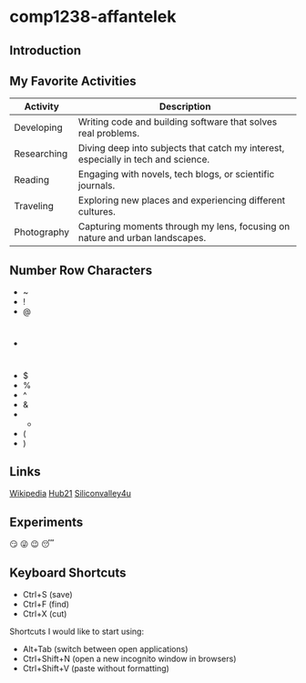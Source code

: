 # comp1238-affantelek
## Introduction

## My Favorite Activities

| Activity        | Description                                                |
|-----------------|------------------------------------------------------------|
| Developing      | Writing code and building software that solves real problems. |
| Researching     | Diving deep into subjects that catch my interest, especially in tech and science. |
| Reading         | Engaging with novels, tech blogs, or scientific journals.   |
| Traveling       | Exploring new places and experiencing different cultures.   |
| Photography     | Capturing moments through my lens, focusing on nature and urban landscapes. |

## Number Row Characters
- ~
- !
- @
- #
- $
- %
- ^
- &
- *
- (
- )

## Links
[Wikipedia](https://en.wikipedia.org/wiki/History_of_programming_languages)
[Hub21](https://thehub21.com/blog/10/programming-history-fun-facts)
[Siliconvalley4u](https://www.siliconvalley4u.com/blogs/10-coding-fun-facts)

## Experiments
:smirk:
:stuck_out_tongue_winking_eye:
:wink:
:sleeping:


## Keyboard Shortcuts

- Ctrl+S (save)
- Ctrl+F (find)
- Ctrl+X (cut)

Shortcuts I would like to start using:
- Alt+Tab (switch between open applications)
- Ctrl+Shift+N (open a new incognito window in browsers)
- Ctrl+Shift+V (paste without formatting)


